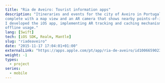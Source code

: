 ```yaml
---
title: "Ria de Aveiro: Tourist information apps"
description: "Itineraries and events for the city of Aveiro in Portugal,
complete with a map view and an AR camera that shows nearby points-of-interest.
I developed the iOS app, implementing AR tracking and caching mechanisms for
offline usage."
lang: [Swift]
tech: [iOS SDK, Realm, Mantle]
slug: "riadeaveiro"
date: "2015-11-17 17:04:01+01:00"
externalLink: "https://apps.apple.com/pt/app/ria-de-aveiro/id1006659023"
weight: -1
types:
  - project
series:
  - mobile
---
```


